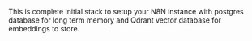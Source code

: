 This is complete initial stack to setup your N8N instance with postgres database for long term memory 
and Qdrant vector database for embeddings to store.
